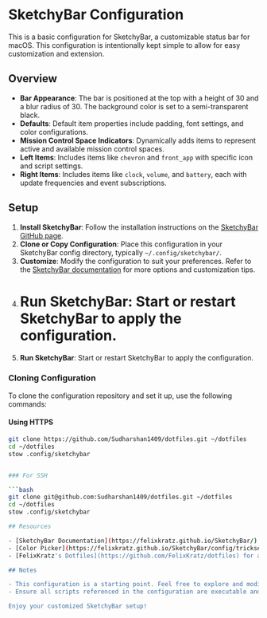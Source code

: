# SketchyBar Configuration

This is a basic configuration for SketchyBar, a customizable status bar for macOS. This configuration is intentionally kept simple to allow for easy customization and extension.

## Overview

- **Bar Appearance**: The bar is positioned at the top with a height of 30 and a blur radius of 30. The background color is set to a semi-transparent black.
- **Defaults**: Default item properties include padding, font settings, and color configurations.
- **Mission Control Space Indicators**: Dynamically adds items to represent active and available mission control spaces.
- **Left Items**: Includes items like `chevron` and `front_app` with specific icon and script settings.
- **Right Items**: Includes items like `clock`, `volume`, and `battery`, each with update frequencies and event subscriptions.

## Setup

1. **Install SketchyBar**: Follow the installation instructions on the [SketchyBar GitHub page](https://github.com/FelixKratz/SketchyBar).
2. **Clone or Copy Configuration**: Place this configuration in your SketchyBar config directory, typically `~/.config/sketchybar/`.
3. **Customize**: Modify the configuration to suit your preferences. Refer to the [SketchyBar documentation](https://felixkratz.github.io/SketchyBar/) for more options and customization tips.
4. # **Run SketchyBar**: Start or restart SketchyBar to apply the configuration.
5. **Run SketchyBar**: Start or restart SketchyBar to apply the configuration.

### Cloning Configuration

To clone the configuration repository and set it up, use the following commands:

#### Using HTTPS

````bash
git clone https://github.com/Sudharshan1409/dotfiles.git ~/dotfiles
cd ~/dotfiles
stow .config/sketchybar


### For SSH

```bash
git clone git@github.com:Sudharshan1409/dotfiles.git ~/dotfiles
cd ~/dotfiles
stow .config/sketchybar

## Resources

- [SketchyBar Documentation](https://felixkratz.github.io/SketchyBar/)
- [Color Picker](https://felixkratz.github.io/SketchyBar/config/tricks#color-picker)
- [FelixKratz's Dotfiles](https://github.com/FelixKratz/dotfiles) for advanced configuration examples.

## Notes

- This configuration is a starting point. Feel free to explore and modify it to create a personalized status bar.
- Ensure all scripts referenced in the configuration are executable and located in the specified directories.

Enjoy your customized SketchyBar setup!
````
